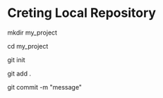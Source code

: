 # Creting Local Repository

mkdir my_project

cd my_project

git init

git add .

git commit -m "message"